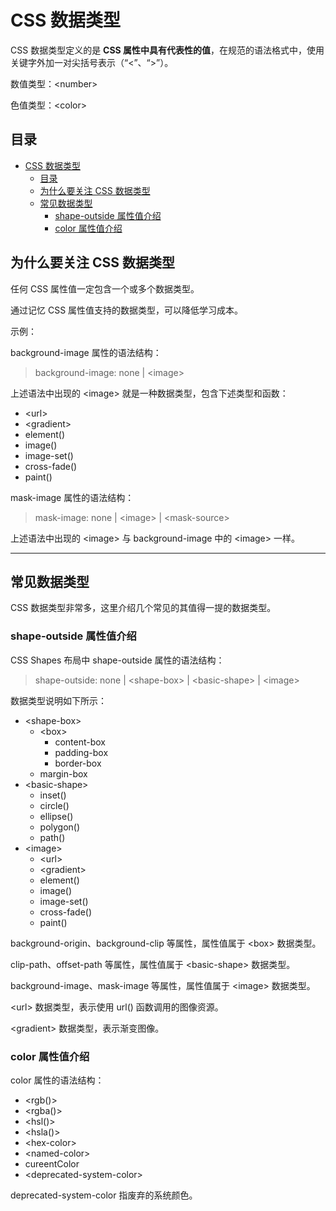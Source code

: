 # CSS 数据类型

CSS 数据类型定义的是 **CSS 属性中具有代表性的值**，在规范的语法格式中，使用关键字外加一对尖括号表示（“<”、“>”）。

数值类型：\<number>

色值类型：\<color>

## 目录

- [CSS 数据类型](#css-数据类型)
  - [目录](#目录)
  - [为什么要关注 CSS 数据类型](#为什么要关注-css-数据类型)
  - [常见数据类型](#常见数据类型)
    - [shape-outside 属性值介绍](#shape-outside-属性值介绍)
    - [color 属性值介绍](#color-属性值介绍)

## 为什么要关注 CSS 数据类型

任何 CSS 属性值一定包含一个或多个数据类型。

通过记忆 CSS 属性值支持的数据类型，可以降低学习成本。

示例：

background-image 属性的语法结构：

> background-image: none | \<image>

上述语法中出现的 \<image> 就是一种数据类型，包含下述类型和函数：

- \<url>
- \<gradient>
- element()
- image()
- image-set()
- cross-fade()
- paint()

mask-image 属性的语法结构：

> mask-image: none | \<image> | \<mask-source>

上述语法中出现的 \<image> 与 background-image 中的 \<image> 一样。

---

## 常见数据类型

CSS 数据类型非常多，这里介绍几个常见的其值得一提的数据类型。

### shape-outside 属性值介绍

CSS Shapes 布局中 shape-outside 属性的语法结构：

> shape-outside: none | \<shape-box> | \<basic-shape> | \<image>

数据类型说明如下所示：

- \<shape-box>
  - \<box>
    - content-box
    - padding-box
    - border-box
  - margin-box
- \<basic-shape>
  - inset()
  - circle()
  - ellipse()
  - polygon()
  - path()
- \<image>
  - \<url>
  - \<gradient>
  - element()
  - image()
  - image-set()
  - cross-fade()
  - paint()

background-origin、background-clip 等属性，属性值属于 \<box> 数据类型。

clip-path、offset-path 等属性，属性值属于 \<basic-shape> 数据类型。

background-image、mask-image 等属性，属性值属于 \<image> 数据类型。

\<url> 数据类型，表示使用 url() 函数调用的图像资源。

\<gradient> 数据类型，表示渐变图像。

### color 属性值介绍

color 属性的语法结构：

- \<rgb()>
- \<rgba()>
- \<hsl()>
- \<hsla()>
- \<hex-color>
- \<named-color>
- cureentColor
- \<deprecated-system-color>

deprecated-system-color 指废弃的系统颜色。
